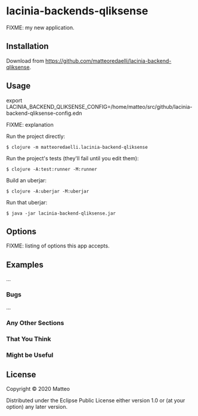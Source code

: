 # lacinia-backends-qliksense

FIXME: my new application.

## Installation

Download from https://github.com/matteoredaelli/lacinia-backend-qliksense.

## Usage

export LACINIA_BACKEND_QLIKSENSE_CONFIG=/home/matteo/src/github/lacinia-backend-qliksense-config.edn

FIXME: explanation

Run the project directly:

    $ clojure -m matteoredaelli.lacinia-backend-qliksense

Run the project's tests (they'll fail until you edit them):

    $ clojure -A:test:runner -M:runner

Build an uberjar:

    $ clojure -A:uberjar -M:uberjar

Run that uberjar:

    $ java -jar lacinia-backend-qliksense.jar

## Options

FIXME: listing of options this app accepts.

## Examples

...

### Bugs

...

### Any Other Sections
### That You Think
### Might be Useful

## License

Copyright © 2020 Matteo

Distributed under the Eclipse Public License either version 1.0 or (at
your option) any later version.
